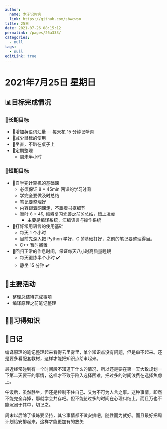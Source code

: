 ```yaml
---
author: 
  name: 木子识时务
  link: https://github.com/sbwcwso
title: 25日
date: 2021-07-26 08:15:12
permalink: /pages/26a333/
categories: 
  - null
tags: 
  - null
editLink: true
---
```

# 2021年7月25日 星期日

## 📊目标完成情况

### 🐺长期目标

- 🚢增加英语词汇量 -- 每天花 15 分钟记单词
- 🚢减少鼠标的使用
- 🚢坐直，不趴在桌子上
- 🚢定期整理
  - 周未半小时

### 🐆短期目标

- 🚗自学完计算机的基础课
  - 必须保证 8 * 45min 网课的学习时间
  - 学完全要做及时总结
  - 笔记要整理好
  - 内容跟着网课走，不跟着书抠细节
  - 暂时 6 * 45, 抓紧复习完善之前的总结，跟上进度
      - 主要是编译系统，汇编语言与操作系统
- 🚗打好常用语言的使用基础
  - 每天 1 个小时
  - 目前先深入把 Python 学好，C 的基础打好，之前的笔记要整理得当。
  - C++ 暂时搁置
- 🚗回归正常的作息时间，保证每天八小时高质量睡眠
  - 每天锻炼半个小时  ✔️
  - 静坐 15 分钟 ✔️

## 🏃主要活动

- 整理总结待完成事项
- 编译原理之前笔记整理

## 🧑‍💻习得知识

## 🤔日记

编译原理的笔记整理起来看得云里雾里，单个知识点没有问题，但是串不起来。还是要多看配套教材，这样才能把知识点给串起来。

最近经常碰到有一个时间段不知道干什么的情况，所以还是要在第一天大致规划一下第二天要干的事情，这样才不致于陷入选择困难，把过多的时间浪费在选择焦虑上。

午饭后，虽然静坐，但还是控制不住自己，又为不可为人言之事。这种事情，即然不能完全弃掉，那就学会共存吧。但不能花过多的时间在心理纠结上，而且万也不能沉溺于其中，切记之。

周末以后除了锻炼要坚持，其它事情都不做安排吧，随性而为就好。而且最好把周计划给安排起来，这样才能更加有的放矢

